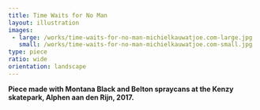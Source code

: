 ```yaml
---
title: Time Waits for No Man
layout: illustration
images:
 - large: /works/time-waits-for-no-man-michielkauwatjoe.com-large.jpg
   small: /works/time-waits-for-no-man-michielkauwatjoe.com-small.jpg
type: piece
ratio: wide
orientation: landscape
---
```


**Piece made with Montana Black and Belton spraycans at the Kenzy skatepark, Alphen aan den Rijn, 2017.**
